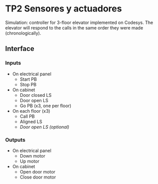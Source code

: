 # TP2 Sensores y actuadores

Simulation: controller for 3-floor elevator implemented on Codesys. 
The elevator will respond to the calls in the same order they were made (chronologically).

## Interface 

### Inputs
- On electrical panel
  - Start PB
  - Stop PB
- On cabinet
  - Door closed LS
  - Door open LS
  - Go PB (x3, one per floor)
- On each floor (x3)
  - Call PB
  - Aligned LS 
  - _Door open LS (optional)_
  
### Outputs
- On electrical panel
  - Down motor
  - Up motor
- On cabinet
  - Open door motor
  - Close door motor
 
